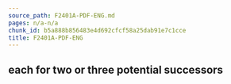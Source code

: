 ```yaml
---
source_path: F2401A-PDF-ENG.md
pages: n/a-n/a
chunk_id: b5a888b856483e4d692cfcf58a25dab91e7c1cce
title: F2401A-PDF-ENG
---
```

## each for two or three potential successors
